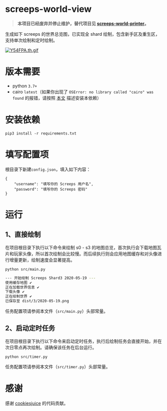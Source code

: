 # screeps-world-view

> **本项目已经废弃并停止维护，替代项目见 [screeps-world-printer](https://github.com/HoPGoldy/screeps-world-printer)。**

生成如下 screeps 的世界总览图，已实现全 shard 绘制，包含新手区及重生区，支持单次绘制和定时绘制。

[![Y54FPA.th.gif](https://s1.ax1x.com/2020/05/19/Y54FPA.th.gif)](https://s1.ax1x.com/2020/05/19/Y54FPA.gif)

# 版本需要

- python `3.7+`
- cairo `latest`（如果你出现了 `OSError: no library called "cairo" was found` 的报错，请按照 [本文](https://cairosvg.org/documentation/) 描述安装本依赖）

# 安装依赖

```
pip3 install -r requirements.txt
```

# 填写配置项

根目录下新建`config.json`，填入如下内容：

```
{
    "username": "填写你的 Screeps 用户名",
    "password": "填写你的 Screeps 密码"
}
```

# 运行

## 1、直接绘制

在项目根目录下执行以下命令来绘制 s0 - s3 的地图总览，首次执行会下载地图瓦片和玩家头像，所以首次绘制会比较慢。而后续执行则会应用地图缓存和对头像进行增量更新，绘制速度会显著提高。

```
python src/main.py
```

```bash
--- 开始绘制 Screeps Shard3 2020-05-19 ---
使用缓存地图 ✔
正在加载世界信息 ✔                                                                                  
下载头像 ✔                                                                                          
正在绘制世界 ✔                                                                                      
已保存至 dist/3/2020-05-19.png
```

任务配置项请参阅本文件（`src/main.py`）头部常量。

## 2、启动定时任务

在项目根目录下执行以下命令来启动定时任务，执行后绘制任务会直接开始，并在次日零点再次绘制。请确保该任务在后台运行。

```
python src/timer.py
```

任务配置项请参阅本文件（`src/timer.py`）头部常量。

# 感谢

感谢 [cookiesjuice](https://github.com/cookiesjuice/) 的代码贡献。
